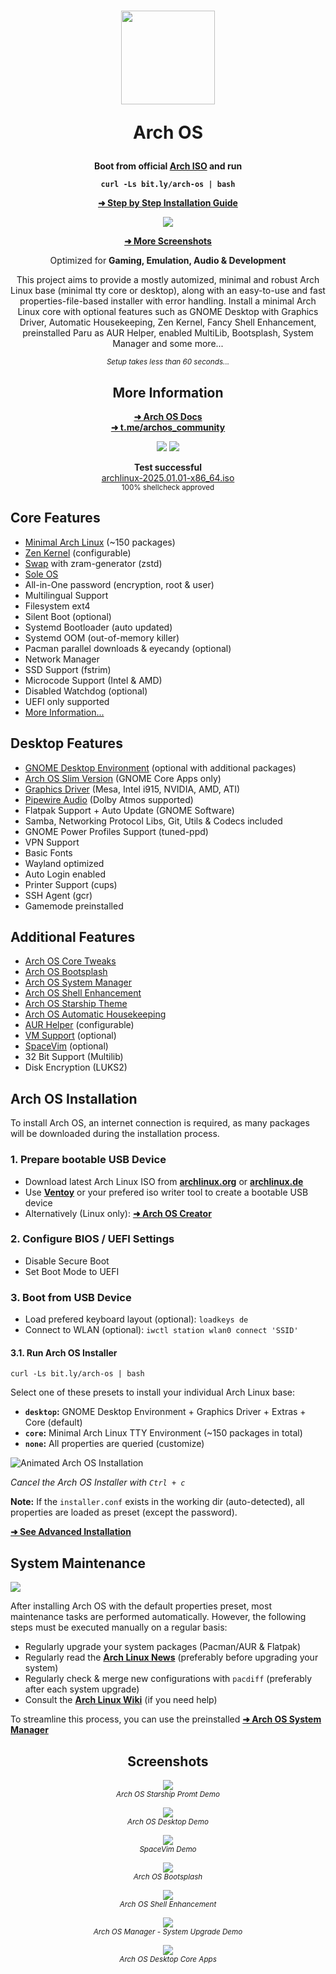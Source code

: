 <h1 align="center">
  <img src="./logo.svg" width="150" height="150">
  <p>Arch OS</p>
</h1>

<div align="center">

<p><strong>Boot from official <a target="_blank" href="https://archlinux.org/download/">Arch ISO</a> and run</strong></p>

**`curl -Ls bit.ly/arch-os | bash`**

<p><b>

[➜ Step by Step Installation Guide](#arch-os-installation)

</b></p>

<p><img src="./screenshots/installer_start.png"></p>

<p><b>

[➜ More Screenshots](#screenshots)

</b></p>

<p>Optimized for <b>Gaming, Emulation, Audio & Development</b></p>

<p>
This project aims to provide a mostly automized, minimal and robust Arch Linux base (minimal tty core or desktop), along with an easy-to-use and fast properties-file-based installer with error handling. Install a minimal Arch Linux core with optional features such as GNOME Desktop with Graphics Driver, Automatic Housekeeping, Zen Kernel, Fancy Shell Enhancement, preinstalled Paru as AUR Helper, enabled MultiLib, Bootsplash, System Manager and some more...</p>

<sub><i>Setup takes less than 60 seconds...</i></sub>

## More Information

**[➜ Arch OS Docs](DOCS.md)**<br>
<b><a about="_blank" href="https://t.me/archos_community">➜ t.me/archos_community</a></b>

<p>
  <img src="https://img.shields.io/badge/MAINTAINED-YES-green?style=for-the-badge">
  <img src="https://img.shields.io/badge/License-GPL_v2-blue?style=for-the-badge">
</p>

<p>
  <strong>Test successful</strong>
  <br>
  <a target="_blank" href="https://www.archlinux.de/releases/2025.01.01">archlinux-2025.01.01-x86_64.iso</a>
  <br>
  <sub>100% shellcheck approved</sub>
</p>

</div>

## Core Features

- [Minimal Arch Linux](DOCS.md#minimal-installation) (~150 packages)
- [Zen Kernel](DOCS.md#advanced-installation) (configurable)
- [Swap](DOCS.md#swap) with zram-generator (zstd)
- [Sole OS](DOCS.md#partitions-layout)
- All-in-One password (encryption, root & user)
- Multilingual Support
- Filesystem ext4
- Silent Boot (optional)
- Systemd Bootloader (auto updated)
- Systemd OOM (out-of-memory killer)
- Pacman parallel downloads & eyecandy (optional)
- Network Manager
- SSD Support (fstrim)
- Microcode Support (Intel & AMD)
- Disabled Watchdog (optional)
- UEFI only supported
- [More Information...](DOCS.md#technical-information)

## Desktop Features

- [GNOME Desktop Environment](DOCS.md#recommendation) (optional with additional packages)
- [Arch OS Slim Version](DOCS.md#example-installerconf) (GNOME Core Apps only)
- [Graphics Driver](DOCS.md#install-graphics-driver-manually) (Mesa, Intel i915, NVIDIA, AMD, ATI)
- [Pipewire Audio](DOCS.md#for-audiophiles) (Dolby Atmos supported)
- Flatpak Support + Auto Update (GNOME Software)
- Samba, Networking Protocol Libs, Git, Utils & Codecs included
- GNOME Power Profiles Support (tuned-ppd)
- VPN Support
- Basic Fonts
- Wayland optimized
- Auto Login enabled
- Printer Support (cups)
- SSH Agent (gcr)
- Gamemode preinstalled

## Additional Features

- [Arch OS Core Tweaks](DOCS.md#core-tweaks)
- [Arch OS Bootsplash](https://github.com/murkl/plymouth-theme-arch-os)
- [Arch OS System Manager](DOCS.md#arch-os-manager)
- [Arch OS Shell Enhancement](DOCS.md#shell-enhancement)
- [Arch OS Starship Theme](https://github.com/murkl/starship-theme-arch-os)
- [Arch OS Automatic Housekeeping](DOCS.md#housekeeping)
- [AUR Helper](DOCS.md#advanced-installation) (configurable)
- [VM Support](DOCS.md#vm-support) (optional)
- [SpaceVim](https://spacevim.org) (optional)
- 32 Bit Support (Multilib)
- Disk Encryption (LUKS2)

## Arch OS Installation

To install Arch OS, an internet connection is required, as many packages will be downloaded during the installation process.

### 1. Prepare bootable USB Device

- Download latest Arch Linux ISO from **[archlinux.org](https://www.archlinux.org/download)** or **[archlinux.de](https://www.archlinux.de/download)**
- Use **[Ventoy](https://www.ventoy.net/en/download.html)** or your prefered iso writer tool to create a bootable USB device
- Alternatively (Linux only): **[➜ Arch OS Creator](https://github.com/murkl/arch-os-creator)**

### 2. Configure BIOS / UEFI Settings

- Disable Secure Boot
- Set Boot Mode to UEFI

### 3. Boot from USB Device

- Load prefered keyboard layout (optional): `loadkeys de`
- Connect to WLAN (optional): `iwctl station wlan0 connect 'SSID'`

#### 3.1. Run Arch OS Installer

```
curl -Ls bit.ly/arch-os | bash
```

Select one of these presets to install your individual Arch Linux base:

- **`desktop`:** GNOME Desktop Environment + Graphics Driver + Extras + Core (default)
- **`core`:** Minimal Arch Linux TTY Environment (~150 packages in total)
- **`none`:** All properties are queried (customize)

![Animated Arch OS Installation](./animation.gif)

_Cancel the Arch OS Installer with `Ctrl + c`_

**Note:** If the `installer.conf` exists in the working dir (auto-detected), all properties are loaded as preset (except the password).

**[➜ See Advanced Installation](DOCS.md#advanced-installation)**

## System Maintenance

<p><img src="./screenshots/manager_menu.png"></p>

After installing Arch OS with the default properties preset, most maintenance tasks are performed automatically. However, the following steps must be executed manually on a regular basis:

- Regularly upgrade your system packages (Pacman/AUR & Flatpak)
- Regularly read the **[Arch Linux News](https://www.archlinux.org/news)** (preferably before upgrading your system)
- Regularly check & merge new configurations with `pacdiff` (preferably after each system upgrade)
- Consult the **[Arch Linux Wiki](https://wiki.archlinux.org)** (if you need help)

To streamline this process, you can use the preinstalled **[➜ Arch OS System Manager](https://github.com/murkl/arch-os-manager)**

<div align="center">

## Screenshots

<p><div><img src="./screenshots/starship.png"></div><sub><i>Arch OS Starship Promt Demo</i></sub></p>
<p><div><img src="./screenshots/desktop_demo.jpg"></div><sub><i>Arch OS Desktop Demo</i></sub></p>
<p><div><img src="./screenshots/vim.png"></div><sub><i>SpaceVim Demo</i></sub></p>
<p><div><img src="./screenshots/bootsplash.png"></div><sub><i>Arch OS Bootsplash</i></sub></p>
<p><div><img src="./screenshots/fastfetch.png"></div><sub><i>Arch OS Shell Enhancement</i></sub></p>
<p><div><img src="./screenshots/manager_upgrade.png"></div><sub><i>Arch OS Manager - System Upgrade Demo</i></sub></p>
<p><div><img src="./screenshots/desktop_apps.png"></div><sub><i>Arch OS Desktop Core Apps </i></sub></p>
</div>
